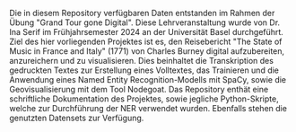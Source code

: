 Die in diesem Repository verfügbaren Daten entstanden im Rahmen der Übung "Grand Tour gone Digital". Diese Lehrveranstaltung wurde von Dr. Ina Serif im Frühjahrsemester 2024 an der Universität Basel durchgeführt.
Ziel des hier vorliegenden Projektes ist es, den Reisebericht "The State of Music in France and Italy" (1771) von Charles Burney digital aufzubereiten, anzureichern und zu visualisieren. Dies beinhaltet die Transkription des gedruckten Textes zur Erstellung eines Volltextes, das Trainieren und die Anwendung eines Named Entity Recognition-Modells mit SpaCy, sowie die Geovisualisierung mit dem Tool Nodegoat. Das Repository enthät eine schriftliche Dokumentation des Projektes, sowie jegliche Python-Skripte, welche zur Durchführung der NER verwendet wurden. Ebenfalls stehen die genutzten Datensets zur Verfügung.
